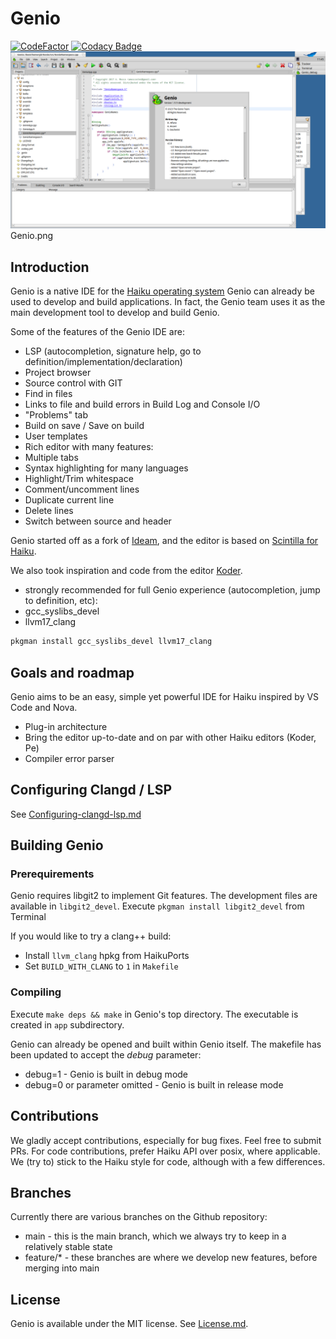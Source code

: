 # Genio

[![CodeFactor](https://www.codefactor.io/repository/github/genio-the-haiku-ide/genio/badge)](https://www.codefactor.io/repository/github/genio-the-haiku-ide/genio)
[![Codacy Badge](https://app.codacy.com/project/badge/Grade/26f32bc4ecf2440d89c1932000405a4d)](https://app.codacy.com/gh/Genio-The-Haiku-IDE/Genio/dashboard?utm_source=gh&utm_medium=referral&utm_content=&utm_campaign=Badge_grade)
![Screenshot](https://github.com/Genio-The-Haiku-IDE/Genio/blob/main/data/screenshot/Genio-screenshot-2.0.png)
    Genio.png

## Introduction

Genio is a native IDE for the [Haiku operating system](https://www.haiku-os.org) 
Genio can already be used to develop and build applications.
In fact, the Genio team uses it as the main development tool to develop and build Genio.

Some of the features of the Genio IDE are:

*   LSP (autocompletion, signature help, go to definition/implementation/declaration)
*   Project browser
*   Source control with GIT 
*   Find in files
*   Links to file and build errors in Build Log and Console I/O
*   "Problems" tab
*   Build on save / Save on build
*   User templates
*   Rich editor with many features:
   *   Multiple tabs
   *   Syntax highlighting for many languages
   *   Highlight/Trim whitespace
   *   Comment/uncomment lines
   *   Duplicate current line
   *   Delete lines
   *   Switch between source and header
  
Genio started off as a fork of [Ideam](https://github.com/AmosCaster/ideam), and
 the editor is based on [Scintilla for Haiku](https://sourceforge.net/p/scintilla/haiku/ci/default/tree/).

We also took inspiration and code from the editor [Koder](https://github.com/KapiX/Koder).

*   strongly recommended for full Genio experience (autocompletion, jump to definition, etc):
   *   gcc_syslibs_devel
   *   llvm17_clang

```bash
pkgman install gcc_syslibs_devel llvm17_clang
```

## Goals and roadmap

Genio aims to be an easy, simple yet powerful IDE for Haiku inspired by VS Code and Nova.

*   Plug-in architecture
*   Bring the editor up-to-date and on par with other Haiku editors (Koder, Pe)
*   Compiler error parser

## Configuring Clangd / LSP

See [Configuring-clangd-lsp.md](https://github.com/Genio-The-Haiku-IDE/Genio/blob/main/Configuring-clangd-lsp.md)

## Building Genio

### Prerequirements

Genio requires libgit2 to implement Git features. 
The development files are available in `libgit2_devel`.
Execute `pkgman install libgit2_devel` from Terminal

If you would like to try a clang++ build:

*   Install `llvm_clang` hpkg from HaikuPorts
*   Set `BUILD_WITH_CLANG` to `1` in `Makefile`

### Compiling

Execute `make deps && make` in Genio's top directory.
The executable is created in `app` subdirectory.  

Genio can already be opened and built within Genio itself.
The makefile has been updated to accept the *debug* parameter:

*   debug=1 - Genio is built in debug mode
*   debug=0 or parameter omitted - Genio is built in release mode

## Contributions

We gladly accept contributions, especially for bug fixes. Feel free to submit PRs.
For code contributions, prefer Haiku API over posix, where applicable.
We (try to) stick to the Haiku style for code, although with a few differences.

## Branches

Currently there are various branches on the Github repository:

*   main - this is the main branch, which we always try to keep in a relatively stable state
*   feature/* - these branches are where we develop new features, before merging into main

## License

Genio is available under the MIT license. See [License.md](License.md).
